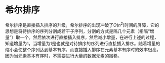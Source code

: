 ﻿# 希尔排序
希尔排序是直接插入排序的升级，希尔排序的出现冲破了$O(n^2)$时间的屏障，它的思想是将待排序的序列分割成若干子序列，分割的方式是隔几个元素（相隔“增量”）取一个，然后依次进行直接插入排序，然后减小增量，在进行上述的过程，知道增量为1，当增量为1是也就是对待排序的序列进行直接插入排序。随着增量的缩小会使整个序列达到基本有序，而直接插入排序在元素基本有序时的效率很高。因为当元素基本有序时，不需要进行大量的数据元素的搬移。